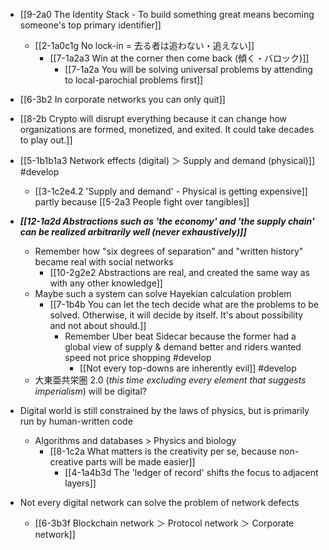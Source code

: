 - [[9-2a0 The Identity Stack - To build something great means becoming someone's top primary identifier]]
	- [[2-1a0c1g No lock-in = 去る者は追わない・追えない]]
		- [[7-1a2a3 Win at the corner then come back (傾く・バロック)]]
			- [[7-1a2a You will be solving universal problems by attending to local-parochial problems first]]

- [[6-3b2 In corporate networks you can only quit]]

- [[8-2b Crypto will disrupt everything because it can change how organizations are formed, monetized, and exited. It could take decades to play out.]]

- [[5-1b1b1a3 Network effects (digital) ＞ Supply and demand (physical)]] #develop
	- [[3-1c2e4.2 'Supply and demand' - Physical is getting expensive]] partly because [[5-2a3 People fight over tangibles]]

- ***[[12-1a2d Abstractions such as 'the economy' and 'the supply chain' can be realized arbitrarily well (never exhaustively)]]***
	- Remember how "six degrees of separation" and "written history" became real with social networks
		- [[10-2g2e2 Abstractions are real, and created the same way as with any other knowledge]]
	- Maybe such a system can solve Hayekian calculation problem 
		- [[7-1b4b You can let the tech decide what are the problems to be solved. Otherwise, it will decide by itself. It's about possibility and not about should.]]
			- Remember Uber beat Sidecar because the former had a global view of supply & demand better and riders wanted speed not price shopping #develop 
				- [[Not every top-downs are inherently evil]] #develop 
	- 大東亜共栄圏 2.0 (*this time excluding every element that suggests imperialism*) will be digital? 

- Digital world is still constrained by the laws of physics, but is primarily run by human-written code
	- Algorithms and databases > Physics and biology
		- [[8-1c2a What matters is the creativity per se, because non-creative parts will be made easier]]
			- [[4-1a4b3d The 'ledger of record' shifts the focus to adjacent layers]]

- Not every digital network can solve the problem of network defects
	- [[6-3b3f Blockchain network ＞ Protocol network ＞ Corporate network]]